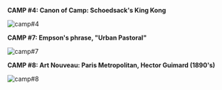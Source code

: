 **CAMP #4: Canon of Camp: Schoedsack's King Kong**

![camp#4](Dolce#4.jpeg)  

**CAMP #7: Empson's phrase, "Urban Pastoral"** 

![camp#7](Dolce#7.jpeg)  

**CAMP #8: Art Nouveau: Paris Metropolitan, Hector Guimard (1890's)**  

![camp#8](Dolce#8.jpeg) 
